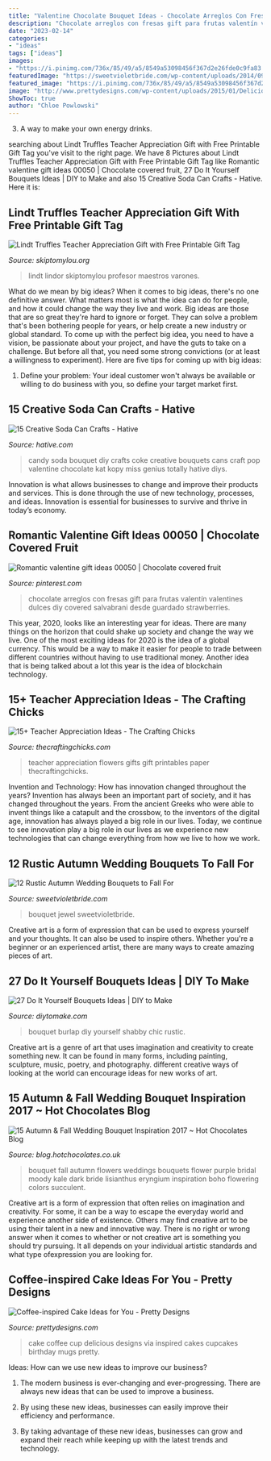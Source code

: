 ```yaml
---
title: "Valentine Chocolate Bouquet Ideas - Chocolate Arreglos Con Fresas Gift Para Frutas Valentín Valentines Dulces Diy Covered Salvabrani Desde Guardado Strawberries"
description: "Chocolate arreglos con fresas gift para frutas valentín valentines dulces diy covered salvabrani desde guardado strawberries"
date: "2023-02-14"
categories:
- "ideas"
tags: ["ideas"]
images:
- "https://i.pinimg.com/736x/85/49/a5/8549a53098456f367d2e26fde0c9fa83.jpg"
featuredImage: "https://sweetvioletbride.com/wp-content/uploads/2014/09/12-Rustic-Autumn-Wedding-Bouquets-to-Fall-For-5.jpg"
featured_image: "https://i.pinimg.com/736x/85/49/a5/8549a53098456f367d2e26fde0c9fa83.jpg"
image: "http://www.prettydesigns.com/wp-content/uploads/2015/01/Delicious-Coffee-Cup-Cake.jpg"
ShowToc: true
author: "Chloe Powlowski"
---
```



3. A way to make your own energy drinks.

	

		
searching about Lindt Truffles Teacher Appreciation Gift with Free Printable Gift Tag you've visit to the right page. We have 8 Pictures about Lindt Truffles Teacher Appreciation Gift with Free Printable Gift Tag like Romantic valentine gift ideas 00050 | Chocolate covered fruit, 27 Do It Yourself Bouquets Ideas | DIY to Make and also 15 Creative Soda Can Crafts - Hative. Here it is:
		
    
## Lindt Truffles Teacher Appreciation Gift With Free Printable Gift Tag

<img loading=lazy src="https://www.skiptomylou.org/wp-content/uploads/2016/04/Lindt-Truffles-Teacher-Appreciation-Gift-4v2.jpg" onerror="this.onerror=null;this.src='https://tse1.mm.bing.net/th?id=OIP.HHvWELA-HgHkt3DEf8wRsgHaLH&amp;pid=15.1';" alt="Lindt Truffles Teacher Appreciation Gift with Free Printable Gift Tag">

_Source: skiptomylou.org_

>lindt lindor skiptomylou profesor maestros varones. 

	

What do we mean by big ideas?
When it comes to big ideas, there's no one definitive answer. What matters most is what the idea can do for people, and how it could change the way they live and work. 
Big ideas are those that are so great they're hard to ignore or forget. They can solve a problem that's been bothering people for years, or help create a new industry or global standard. 
To come up with the perfect big idea, you need to have a vision, be passionate about your project, and have the guts to take on a challenge. But before all that, you need some strong convictions (or at least a willingness to experiment). 
Here are five tips for coming up with big ideas: 
1) Define your problem: Your ideal customer won't always be available or willing to do business with you, so define your target market first.

    
## 15 Creative Soda Can Crafts - Hative

<img loading=lazy src="https://hative.com/wp-content/uploads/2014/11/soda-can-crafts/9-soda-can-candy-bouquet.jpg" onerror="this.onerror=null;this.src='https://tse1.mm.bing.net/th?id=OIP.W9x7pzj7OIxnHnL7S_0PZgHaLG&amp;pid=15.1';" alt="15 Creative Soda Can Crafts - Hative">

_Source: hative.com_

>candy soda bouquet diy crafts coke creative bouquets cans craft pop valentine chocolate kat kopy miss genius totally hative diys. 

	

Innovation is what allows businesses to change and improve their products and services. This is done through the use of new technology, processes, and ideas. Innovation is essential for businesses to survive and thrive in today’s economy.

    
## Romantic Valentine Gift Ideas 00050 | Chocolate Covered Fruit

<img loading=lazy src="https://i.pinimg.com/736x/85/49/a5/8549a53098456f367d2e26fde0c9fa83.jpg" onerror="this.onerror=null;this.src='https://tse4.mm.bing.net/th?id=OIP.3gEpnsVNA7Wmdp2jgeKZTwHaLH&amp;pid=15.1';" alt="Romantic valentine gift ideas 00050 | Chocolate covered fruit">

_Source: pinterest.com_

>chocolate arreglos con fresas gift para frutas valentín valentines dulces diy covered salvabrani desde guardado strawberries. 

	

This year, 2020, looks like an interesting year for ideas. There are many things on the horizon that could shake up society and change the way we live. One of the most exciting ideas for 2020 is the idea of a global currency. This would be a way to make it easier for people to trade between different countries without having to use traditional money. Another idea that is being talked about a lot this year is the idea of blockchain technology.

    
## 15+ Teacher Appreciation Ideas - The Crafting Chicks

<img loading=lazy src="https://thecraftingchicks.com/wp-content/uploads/2015/04/Flowers-for-the-teacher.jpg" onerror="this.onerror=null;this.src='https://tse3.mm.bing.net/th?id=OIP._2TpWXtCmwdTi4cNQ3w3wwHaKE&amp;pid=15.1';" alt="15+ Teacher Appreciation Ideas - The Crafting Chicks">

_Source: thecraftingchicks.com_

>teacher appreciation flowers gifts gift printables paper thecraftingchicks. 

	

Invention and Technology: How has innovation changed throughout the years?
Invention has always been an important part of society, and it has changed throughout the years. From the ancient Greeks who were able to invent things like a catapult and the crossbow, to the inventors of the digital age, innovation has always played a big role in our lives. Today, we continue to see innovation play a big role in our lives as we experience new technologies that can change everything from how we live to how we work.

    
## 12 Rustic Autumn Wedding Bouquets To Fall For

<img loading=lazy src="https://sweetvioletbride.com/wp-content/uploads/2014/09/12-Rustic-Autumn-Wedding-Bouquets-to-Fall-For-5.jpg" onerror="this.onerror=null;this.src='https://tse4.mm.bing.net/th?id=OIP.d7qErNWtSB6Oq7QGXlRj9gHaJ-&amp;pid=15.1';" alt="12 Rustic Autumn Wedding Bouquets to Fall For">

_Source: sweetvioletbride.com_

>bouquet jewel sweetvioletbride. 

	

Creative art is a form of expression that can be used to express yourself and your thoughts. It can also be used to inspire others. Whether you're a beginner or an experienced artist, there are many ways to create amazing pieces of art.

    
## 27 Do It Yourself Bouquets Ideas | DIY To Make

<img loading=lazy src="http://www.diytomake.com/wp-content/uploads/2017/01/Large-Burlap-Bouquet.jpg" onerror="this.onerror=null;this.src='https://tse4.mm.bing.net/th?id=OIP.UTp53G9ujeeuJuec9l8SNQHaJ4&amp;pid=15.1';" alt="27 Do It Yourself Bouquets Ideas | DIY to Make">

_Source: diytomake.com_

>bouquet burlap diy yourself shabby chic rustic. 

	

Creative art is a genre of art that uses imagination and creativity to create something new. It can be found in many forms, including painting, sculpture, music, poetry, and photography. different creative ways of looking at the world can encourage ideas for new works of art.

    
## 15 Autumn &amp; Fall Wedding Bouquet Inspiration 2017 ~ Hot Chocolates Blog

<img loading=lazy src="https://2.bp.blogspot.com/-BxmqHZhnfIk/WUODUDTPsdI/AAAAAAAABgU/lP8CvrlvWwICHqm4YH7wiB1GirS0_U_iACLcBGAs/s1600/Autumn_Fall_Wedding_Bouquet_ideas_1.jpg" onerror="this.onerror=null;this.src='https://tse4.mm.bing.net/th?id=OIP.Gl5YHsCfF2dvlYI-ZRnxowHaLG&amp;pid=15.1';" alt="15 Autumn &amp; Fall Wedding Bouquet Inspiration 2017 ~ Hot Chocolates Blog">

_Source: blog.hotchocolates.co.uk_

>bouquet fall autumn flowers weddings bouquets flower purple bridal moody kale dark bride lisianthus eryngium inspiration boho flowering colors succulent. 

	

Creative art is a form of expression that often relies on imagination and creativity. For some, it can be a way to escape the everyday world and experience another side of existence. Others may find creative art to be using their talent in a new and innovative way. There is no right or wrong answer when it comes to whether or not creative art is something you should try pursuing. It all depends on your individual artistic standards and what type ofexpression you are looking for.

    
## Coffee-inspired Cake Ideas For You - Pretty Designs

<img loading=lazy src="http://www.prettydesigns.com/wp-content/uploads/2015/01/Delicious-Coffee-Cup-Cake.jpg" onerror="this.onerror=null;this.src='https://tse4.mm.bing.net/th?id=OIP.w4xI5t7u7Vxd0AJtCzmg_AHaJ3&amp;pid=15.1';" alt="Coffee-inspired Cake Ideas for You - Pretty Designs">

_Source: prettydesigns.com_

>cake coffee cup delicious designs via inspired cakes cupcakes birthday mugs pretty. 

	

Ideas: How can we use new ideas to improve our business?
1. The modern business is ever-changing and ever-progressing. There are always new ideas that can be used to improve a business.
2. By using these new ideas, businesses can easily improve their efficiency and performance.

3. By taking advantage of these new ideas, businesses can grow and expand their reach while keeping up with the latest trends and technology.


